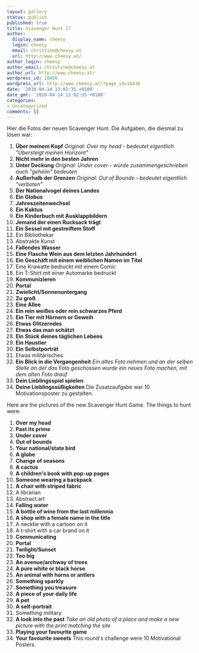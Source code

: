 ```yaml
---
layout: gallery
status: publish
published: true
title: Scavenger Hunt 17
author:
  display_name: cheesy
  login: cheesy
  email: christine@cheesy.at
  url: http://www.cheesy.at/
author_login: cheesy
author_email: christine@cheesy.at
author_url: http://www.cheesy.at/
wordpress_id: 10436
wordpress_url: http://www.cheesy.at/?page_id=10436
date: '2010-04-14 13:02:35 +0100'
date_gmt: '2010-04-14 11:02:35 +0100'
categories:
- Uncategorized
comments: []
---
```

<!--:de-->Hier die Fotos der neuen Scavenger Hunt. Die Aufgaben, die diesmal zu lösen war:
1. **Über meinem Kopf** _Original: Over my head - bedeutet eigentlich "Übersteigt meinen Horizont"_
2. **Nicht mehr in den besten Jahren**
3. **Unter Deckung** _Original: Under cover - würde zusammengeschrieben auch "geheim" bedeuten_
4. **Außerhalb der Grenzen** _Original: Out of Bounds - bedeutet eigentlich "verboten"_
5. **Der Nationalvogel deines Landes**
6. **Ein Globus**
7. **Jahreszeitenwechsel**
8. **Ein Kaktus**
9. **Ein Kinderbuch mit Ausklappbildern**
10. **Jemand der einen Rucksack trägt**
11. **Ein Sessel mit gestreiftem Stoff**
12. Ein Bibliothekar
13. Abstrakte Kunst
14. **Fallendes Wasser**
15. **Eine Flasche Wein aus dem letzten Jahrhundert**
16. **Ein Geschäft mit einem weiblichen Namen im Titel**
17. Eine Krawatte bedruckt mit einem Comic
18. Ein T-Shirt mit einer Automarke bedruckt
19. **Kommunizieren**
20. **Portal**
21. **Zwielicht/Sonnenuntergang**
22. **Zu groß**
23. **Eine Allee**
24. **Ein rein weißes oder rein schwarzes Pferd**
25. **Ein Tier mit Hörnern or Geweih**
26. **Etwas Glitzerndes**
27. **Etwas das man schätzt**
28. **Ein Stück deines täglichen Lebens**
29. **Ein Haustier**
30. **Ein Selbstporträt**
31. Etwas militärisches
32. **Ein Blick in die Vergangenheit** _Ein altes Foto nehmen und an der selben Stelle an der das Foto geschossen wurde ein neues Foto machen, mit dem alten Foto drauf_
33. **Dein Lieblingsspiel spielen**
34. **Deine Lieblingssüßigkeiten**
Die Zusatzaufgabe war 10 Motivationsposter zu gestalten.
<!--:--><!--:en-->Here are the pictures of the new Scavenger Hunt Game. The things to hunt were:
1. **Over my head**
2. **Past its prime**
3. **Under cover**
4. **Out of bounds**
5. **Your national/state bird**
6. **A globe**
7. **Change of seasons**
8. **A cactus**
9. **A children's book with pop-up pages**
10. **Someone wearing a backpack**
11. **A chair with striped fabric**
12. A librarian
13. Abstract art
14. **Falling water**
15. **A bottle of wine from the last millennia**
16. **A shop with a female name in the title**
17. A necktie with a cartoon on it
18. A t-shirt with a car brand on it
19. **Communicating**
20. **Portal**
21. **Twilight/Sunset**
22. **Too big**
23. **An avenue/archway of trees**
24. **A pure white or black horse**
25. **An animal with horns or antlers**
26. **Something sparkly**
27. **Something you treasure**
28. **A piece of your daily life**
29. **A pet**
30. **A self-portrait**
31. Something military
32. **A look into the past** _Take an old photo of a place and make a new picture with the print matching the site_
33. **Playing your favourite game**
34. **Your favourite sweets**
This round's challenge were 10 Motivational Posters.
<!--:-->
